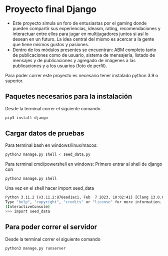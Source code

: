 # Proyecto final Django

- Este proyecto simula un foro de entusiastas por el gaming donde pueden compartir sus experiencias, ideasm, rating, recomendaciones y interactuar entre ellos para jugar en multijugadores juntos si así lo desean en un futuro. La idea central del mismo es acercar a la gente que tiene mismos gustos y pasiones.
- Dentro de los módulos presentes se encuentran: ABM completo tanto de publicaciones como de usuario, sistema de mensajería, listado de mensajes y de publicaciones y agregado de imágenes a las publicaciones y a los usuarios (foto de perfil).

Para poder correr este proyecto es necesario tener instalado python 3.9 o superior. 

## Paquetes necesarios para la instalación
Desde la terminal correr el siguiente comando
```bash
pip3 install django
```

## Cargar datos de pruebas

Para terminal bash en windows/linux/macos:
```bash
python3 manage.py shell < seed_data.py
```

Para terminal cmd/powershell en windows:
Primero entrar al shell de django con
```bash
python3 manage.py shell
```
Una vez en el shell hacer import seed_data
```bash
Python 3.11.2 (v3.11.2:878ead1ac1, Feb  7 2023, 10:02:41) [Clang 13.0.0 (clang-1300.0.29.30)] on darwin
Type "help", "copyright", "credits" or "license" for more information.
(InteractiveConsole)
>>> import seed_data
```

## Para poder correr el servidor 

Desde la terminal correr el siguiente comando

```bash
python3 manage.py runserver
```
